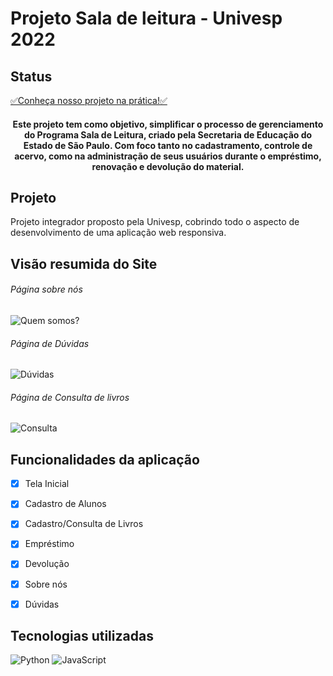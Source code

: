 # Projeto Sala de leitura - Univesp 2022

<h2>Status</h2>
<a href="https://saladeleitura.herokuapp.com/">✅Conheça nosso projeto na prática!✅</a> 

</p>

<h4 align="center">Este projeto tem como objetivo, simplificar o processo de gerenciamento do Programa Sala de Leitura, criado pela Secretaria de Educação do Estado de São Paulo. Com foco tanto no cadastramento, controle de acervo, como na administração de seus usuários durante o empréstimo, renovação e devolução do material.</h4>

<h2>Projeto</h2>
Projeto integrador proposto pela Univesp, cobrindo todo o aspecto de desenvolvimento de uma aplicação web responsiva.

<h2>Visão resumida do Site</h2>
<h6>Página sobre nós</h6>
<img alt="Quem somos?" src="https://i.imgur.com/ZFjpjMC.jpg"/>
<h6>Página de Dúvidas</h6>
<img alt="Dúvidas" src="https://i.imgur.com/vxlaYTc.jpg"/>
<h6>Página de Consulta de livros</h6>
<img alt="Consulta" src="https://i.imgur.com/9ssiHta.jpg"/>


<h2>Funcionalidades da aplicação</h2>

- [x] Tela Inicial
- [x] Cadastro de Alunos 
- [x] Cadastro/Consulta de Livros
- [x] Empréstimo
- [x] Devolução
- [x] Sobre nós
- [x] Dúvidas


<h2>Tecnologias utilizadas</h2>
<img alt="Python" src="https://img.shields.io/badge/Python-3776AB?style=for-the-badge&logo=python&logoColor=white"/>
<img alt="JavaScript" src="https://img.shields.io/badge/JavaScript-323330?style=for-the-badge&logo=javascript&logoColor=F7DF1E"/>

